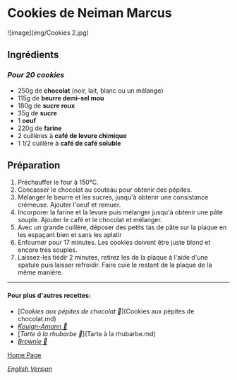 # Cookies de Neiman Marcus
![image](img/Cookies 2.jpg)

## Ingrédients 
### *Pour 20 cookies*
* 250g de **chocolat** (noir, lait, blanc ou un mélange)
* 115g de **beurre demi-sel mou**
* 180g de **sucre roux**
* 35g de **sucre**
* 1 **oeuf**
* 220g de **farine**
* 2 cuillères à **café de levure chimique**
* 1 1/2 cuillère à **café de café soluble**

## Préparation 
1. Préchauffer le four à 150°C.
2. Concasser le chocolat au couteau pour obtenir des pépites.
3. Mélanger le beurre et les sucres, jusqu'à obtenir une consistance crémeuse. Ajouter l'oeuf et remuer.
4. Incorporer la farine et la levure puis mélanger jusqu'à obtenir une pâte souple. Ajouter le café et le chocolat et mélanger.
5. Avec un grande cuillère, déposer des petits tas de pâte sur la plaque en les espaçant bien et sans les aplatir
6. Enfourner pour 17 minutes. Les cookies doivent être juste blond et encore trés souples.
7. Laissez-les tiédir 2 minutes, retirez les de la plaque à l'aide d'une spatule puis laisser refroidir. Faire cuie le restant de la plaque de la même manière.

________________________________
#### Pour plus d'autres recettes: 
* [*Cookies aux pépites de chocolat 🍪*](Cookies aux pépites de chocolat.md)
* [*Kouign-Amann 🧈*](Kouign-Amann.md)
* [*Tarte à la rhubarbe 🥧*](Tarte à la rhubarbe.md)
* [*Brownie 🍫*](Brownies.md)

[Home Page](index.md)

[*English Version*](Indexeng.md)
